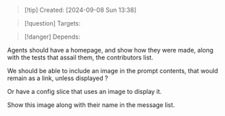 >[!tip] Created: [2024-09-08 Sun 13:38]

>[!question] Targets: 

>[!danger] Depends: 

Agents should have a homepage, and show how they were made, along with the tests that assail them, the contributors list.

We should be able to include an image in the prompt contents, that would remain as a link, unless displayed ?

Or have a config slice that uses an image to display it.

Show this image along with their name in the message list.